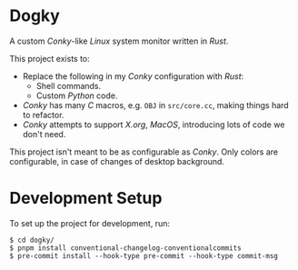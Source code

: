 # Dogky
A custom *Conky*-like *Linux* system monitor written in *Rust*.

This project exists to:

- Replace the following in my *Conky* configuration with *Rust*:
    - Shell commands.
    - Custom *Python* code.
- *Conky* has many *C* macros, e.g. `OBJ` in `src/core.cc`, making things hard to refactor.
- *Conky* attempts to support *X.org*, *MacOS*, introducing lots of code we don't need.

This project isn't meant to be as configurable as *Conky*. Only colors are configurable, in case of changes of desktop background.

# Development Setup
To set up the project for development, run:

    $ cd dogky/
    $ pnpm install conventional-changelog-conventionalcommits
    $ pre-commit install --hook-type pre-commit --hook-type commit-msg
